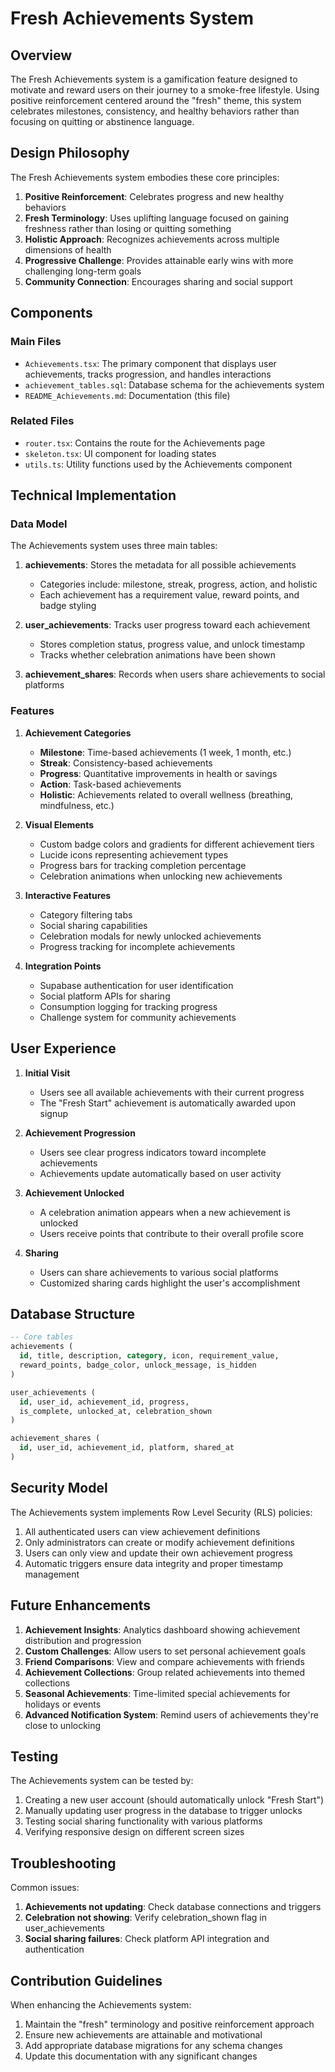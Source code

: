 # Fresh Achievements System

## Overview

The Fresh Achievements system is a gamification feature designed to motivate and reward users on their journey to a smoke-free lifestyle. Using positive reinforcement centered around the "fresh" theme, this system celebrates milestones, consistency, and healthy behaviors rather than focusing on quitting or abstinence language.

## Design Philosophy

The Fresh Achievements system embodies these core principles:

1. **Positive Reinforcement**: Celebrates progress and new healthy behaviors
2. **Fresh Terminology**: Uses uplifting language focused on gaining freshness rather than losing or quitting something
3. **Holistic Approach**: Recognizes achievements across multiple dimensions of health
4. **Progressive Challenge**: Provides attainable early wins with more challenging long-term goals
5. **Community Connection**: Encourages sharing and social support

## Components

### Main Files

- `Achievements.tsx`: The primary component that displays user achievements, tracks progression, and handles interactions
- `achievement_tables.sql`: Database schema for the achievements system
- `README_Achievements.md`: Documentation (this file)

### Related Files

- `router.tsx`: Contains the route for the Achievements page
- `skeleton.tsx`: UI component for loading states
- `utils.ts`: Utility functions used by the Achievements component

## Technical Implementation

### Data Model

The Achievements system uses three main tables:

1. **achievements**: Stores the metadata for all possible achievements
   - Categories include: milestone, streak, progress, action, and holistic
   - Each achievement has a requirement value, reward points, and badge styling

2. **user_achievements**: Tracks user progress toward each achievement
   - Stores completion status, progress value, and unlock timestamp
   - Tracks whether celebration animations have been shown

3. **achievement_shares**: Records when users share achievements to social platforms

### Features

1. **Achievement Categories**
   - **Milestone**: Time-based achievements (1 week, 1 month, etc.)
   - **Streak**: Consistency-based achievements
   - **Progress**: Quantitative improvements in health or savings
   - **Action**: Task-based achievements
   - **Holistic**: Achievements related to overall wellness (breathing, mindfulness, etc.)

2. **Visual Elements**
   - Custom badge colors and gradients for different achievement tiers
   - Lucide icons representing achievement types
   - Progress bars for tracking completion percentage
   - Celebration animations when unlocking new achievements

3. **Interactive Features**
   - Category filtering tabs
   - Social sharing capabilities
   - Celebration modals for newly unlocked achievements
   - Progress tracking for incomplete achievements

4. **Integration Points**
   - Supabase authentication for user identification
   - Social platform APIs for sharing
   - Consumption logging for tracking progress
   - Challenge system for community achievements

## User Experience

1. **Initial Visit**
   - Users see all available achievements with their current progress
   - The "Fresh Start" achievement is automatically awarded upon signup

2. **Achievement Progression**
   - Users see clear progress indicators toward incomplete achievements
   - Achievements update automatically based on user activity

3. **Achievement Unlocked**
   - A celebration animation appears when a new achievement is unlocked
   - Users receive points that contribute to their overall profile score

4. **Sharing**
   - Users can share achievements to various social platforms
   - Customized sharing cards highlight the user's accomplishment

## Database Structure

```sql
-- Core tables
achievements (
  id, title, description, category, icon, requirement_value, 
  reward_points, badge_color, unlock_message, is_hidden
)

user_achievements (
  id, user_id, achievement_id, progress, 
  is_complete, unlocked_at, celebration_shown
)

achievement_shares (
  id, user_id, achievement_id, platform, shared_at
)
```

## Security Model

The Achievements system implements Row Level Security (RLS) policies:

1. All authenticated users can view achievement definitions
2. Only administrators can create or modify achievement definitions
3. Users can only view and update their own achievement progress
4. Automatic triggers ensure data integrity and proper timestamp management

## Future Enhancements

1. **Achievement Insights**: Analytics dashboard showing achievement distribution and progression
2. **Custom Challenges**: Allow users to set personal achievement goals
3. **Friend Comparisons**: View and compare achievements with friends
4. **Achievement Collections**: Group related achievements into themed collections
5. **Seasonal Achievements**: Time-limited special achievements for holidays or events
6. **Advanced Notification System**: Remind users of achievements they're close to unlocking

## Testing

The Achievements system can be tested by:

1. Creating a new user account (should automatically unlock "Fresh Start")
2. Manually updating user progress in the database to trigger unlocks
3. Testing social sharing functionality with various platforms
4. Verifying responsive design on different screen sizes

## Troubleshooting

Common issues:

1. **Achievements not updating**: Check database connections and triggers
2. **Celebration not showing**: Verify celebration_shown flag in user_achievements
3. **Social sharing failures**: Check platform API integration and authentication

## Contribution Guidelines

When enhancing the Achievements system:

1. Maintain the "fresh" terminology and positive reinforcement approach
2. Ensure new achievements are attainable and motivational
3. Add appropriate database migrations for any schema changes
4. Update this documentation with any significant changes 